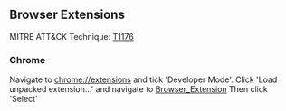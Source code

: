 ## Browser Extensions

MITRE ATT&CK Technique: [T1176](https://attack.mitre.org/wiki/Technique/T1176)


### Chrome

Navigate to [chrome://extensions](chrome://extensions) and tick 'Developer Mode'.
Click 'Load unpacked extension...' and navigate to [Browser_Extension](../Payload/Browser_Extension/)
Then click 'Select'